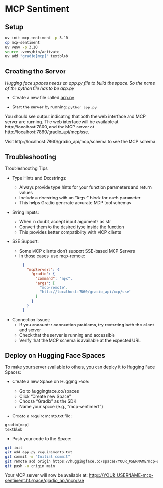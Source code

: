 # MCP Sentiment

## Setup

```bash
uv init mcp-sentiment -p 3.10
cp mcp-sentiment
uv venv -p 3.10
source .venv/bin/activate
uv add "gradio[mcp]" textblob
```

##  Creating the Server

*Hugging face spaces needs an app.py file to build the space. So the name of the python file has to be app.py*

- Create a new file called [app.py](app.py)

- Start the server by running: `python app.py`

You should see output indicating that both the web interface and MCP server are running. The web interface will be available at http://localhost:7860, and the MCP server at http://localhost:7860/gradio_api/mcp/sse.

Visit http://localhost:7860/gradio_api/mcp/schema to see the MCP schema.

## Troubleshooting

Troubleshooting Tips

- Type Hints and Docstrings:
    - Always provide type hints for your function parameters and return values
    - Include a docstring with an “Args:” block for each parameter
    - This helps Gradio generate accurate MCP tool schemas

- String Inputs:
    - When in doubt, accept input arguments as str
    - Convert them to the desired type inside the function
    - This provides better compatibility with MCP clients

- SSE Support:
    - Some MCP clients don’t support SSE-based MCP Servers
    - In those cases, use mcp-remote:
```json
        {
          "mcpServers": {
            "gradio": {
              "command": "npx",
              "args": [
                "mcp-remote",
                "http://localhost:7860/gradio_api/mcp/sse"
              ]
            }
          }
        }
```

- Connection Issues:
    - If you encounter connection problems, try restarting both the client and server
    - Check that the server is running and accessible
    - Verify that the MCP schema is available at the expected URL

## Deploy on Hugging Face Spaces

To make your server available to others, you can deploy it to Hugging Face Spaces:

- Create a new Space on Hugging Face:
    - Go to huggingface.co/spaces
    - Click “Create new Space”
    - Choose “Gradio” as the SDK
    - Name your space (e.g., “mcp-sentiment”)

- Create a requirements.txt file:
```txt
gradio[mcp]
textblob
```

- Push your code to the Space:
```bash
git init
git add app.py requirements.txt
git commit -m "Initial commit"
git remote add origin https://huggingface.co/spaces/YOUR_USERNAME/mcp-sentiment
git push -u origin main
```

Your MCP server will now be available at: https://YOUR_USERNAME-mcp-sentiment.hf.space/gradio_api/mcp/sse



